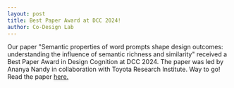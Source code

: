 ```yaml
---
layout: post
title: Best Paper Award at DCC 2024!
author: Co-Design Lab
---
```


Our paper "Semantic properties of word prompts shape design outcomes: understanding the influence of semantic richness and similarity" received a Best Paper Award in Design Cognition at DCC 2024. The paper was led by Ananya Nandy in collaboration with Toyota Research Institute. Way to go! Read the paper [here.](https://codesign.berkeley.edu/papers/nandy-semantic-dcc/)
